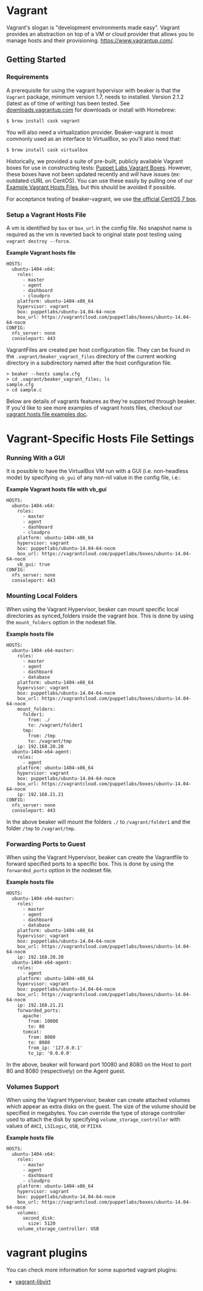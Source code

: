 # Vagrant

Vagrant's slogan is "development environments made easy". Vagrant provides an
abstraction on top of a VM or cloud provider that allows you to manage
hosts and their provisioning. <https://www.vagrantup.com/>.

## Getting Started

### Requirements

A prerequisite for using the vagrant hypervisor with beaker is that the
`Vagrant` package, minimum version 1.7, needs to installed. Version 2.1.2 (latest as of time of writing) has been tested. See [downloads.vagrantup.com](http://downloads.vagrantup.com/) for downloads or install with Homebrew:

~~~console
$ brew install cask vagrant
~~~

You will also need a virtualization provider. Beaker-vagrant is most commonly used as an interface to VirtualBox, so you'll also need that:

~~~console
$ brew install cask virtualbox
~~~

Historically, we provided a suite of pre-built, publicly available Vagrant boxes for use in constructing tests: [Puppet Labs Vagrant Boxes](https://vagrantcloud.com/puppetlabs/). However, these boxes have not been updated recently and *will* have issues (ex: outdated cURL on CentOS). You can use these easily by pulling one of our [Example Vagrant Hosts Files](vagrant_hosts_file_examples.md), but this should be avoided if possible.

For acceptance testing of beaker-vagrant, we use [the official CentOS 7 box](https://app.vagrantup.com/centos/boxes/7).

### Setup a Vagrant Hosts File

A vm is identified by `box` or `box_url` in the config file.  No snapshot name
is required as the vm is reverted back to original state post testing using
`vagrant destroy --force`.

**Example Vagrant hosts file**

    HOSTS:
      ubuntu-1404-x64:
        roles:
          - master
          - agent
          - dashboard
          - cloudpro
        platform: ubuntu-1404-x86_64
        hypervisor: vagrant
        box: puppetlabs/ubuntu-14.04-64-nocm
        box_url: https://vagrantcloud.com/puppetlabs/boxes/ubuntu-14.04-64-nocm
    CONFIG:
      nfs_server: none
      consoleport: 443

VagrantFiles are created per host configuration file.  They can be found in the
`.vagrant/beaker_vagrant_files` directory of the current working directory in a
subdirectory named after the host configuration file.

    > beaker --hosts sample.cfg
    > cd .vagrant/beaker_vagrant_files; ls
    sample.cfg
    > cd sample.c

Below are details of vagrants features as they're supported through beaker. If
you'd like to see more examples of vagrant hosts files, checkout our
[vagrant hosts file examples doc](vagrant_hosts_file_examples.md).

# Vagrant-Specific Hosts File Settings

### Running With a GUI

It is possible to have the VirtualBox VM run with a GUI (i.e. non-headless mode)
by specifying ``vb_gui`` of any non-nil value in the config file, i.e.:

**Example Vagrant hosts file with vb_gui**

    HOSTS:
      ubuntu-1404-x64:
        roles:
          - master
          - agent
          - dashboard
          - cloudpro
        platform: ubuntu-1404-x86_64
        hypervisor: vagrant
        box: puppetlabs/ubuntu-14.04-64-nocm
        box_url: https://vagrantcloud.com/puppetlabs/boxes/ubuntu-14.04-64-nocm
        vb_gui: true
    CONFIG:
      nfs_server: none
      consoleport: 443

### Mounting Local Folders

When using the Vagrant Hypervisor, beaker can mount specific local directories
as synced_folders inside the vagrant box. This is done by using the
`mount_folders` option in the nodeset file.

**Example hosts file**

    HOSTS:
      ubuntu-1404-x64-master:
        roles:
          - master
          - agent
          - dashboard
          - database
        platform: ubuntu-1404-x86_64
        hypervisor: vagrant
        box: puppetlabs/ubuntu-14.04-64-nocm
        box_url: https://vagrantcloud.com/puppetlabs/boxes/ubuntu-14.04-64-nocm
        mount_folders:
          folder1:
            from: ./
            to: /vagrant/folder1
          tmp:
            from: /tmp
            to: /vagrant/tmp
        ip: 192.168.20.20
      ubuntu-1404-x64-agent:
        roles:
          - agent
        platform: ubuntu-1404-x86_64
        hypervisor: vagrant
        box: puppetlabs/ubuntu-14.04-64-nocm
        box_url: https://vagrantcloud.com/puppetlabs/boxes/ubuntu-14.04-64-nocm
        ip: 192.168.21.21
    CONFIG:
      nfs_server: none
      consoleport: 443

In the above beaker will mount the folders `./` to `/vagrant/folder1` and the
folder `/tmp` to `/vagrant/tmp`.

### Forwarding Ports to Guest

When using the Vagrant Hypervisor, beaker can create the Vagrantfile to forward specified ports to a specific box. This is done by using the `forwarded_ports` option in the nodeset file.

**Example hosts file**

    HOSTS:
      ubuntu-1404-x64-master:
        roles:
          - master
          - agent
          - dashboard
          - database
        platform: ubuntu-1404-x86_64
        hypervisor: vagrant
        box: puppetlabs/ubuntu-14.04-64-nocm
        box_url: https://vagrantcloud.com/puppetlabs/boxes/ubuntu-14.04-64-nocm
        ip: 192.168.20.20
      ubuntu-1404-x64-agent:
        roles:
          - agent
        platform: ubuntu-1404-x86_64
        hypervisor: vagrant
        box: puppetlabs/ubuntu-14.04-64-nocm
        box_url: https://vagrantcloud.com/puppetlabs/boxes/ubuntu-14.04-64-nocm
        ip: 192.168.21.21
        forwarded_ports:
          apache:
            from: 10080
            to: 80
          tomcat:
            from: 8080
            to: 8080
            from_ip: '127.0.0.1'
            to_ip: '0.0.0.0'

In the above, beaker will forward port 10080 and 8080 on the Host to port 80 and 8080 (respectively) on the Agent guest.

### Volumes Support

When using the Vagrant Hypervisor, beaker can create attached volumes which appear as extra disks on the guest. The size of the volume should be specified in megabytes. You can override the type of storage controller used to attach the disk by specifying `volume_storage_controller` with values of `AHCI`, `LSILogic`, `USB`, or `PIIX4`.

**Example hosts file**

    HOSTS:
      ubuntu-1404-x64:
        roles:
          - master
          - agent
          - dashboard
          - cloudpro
        platform: ubuntu-1404-x86_64
        hypervisor: vagrant
        box: puppetlabs/ubuntu-14.04-64-nocm
        box_url: https://vagrantcloud.com/puppetlabs/boxes/ubuntu-14.04-64-nocm
        volumes:
          second_disk:
            size: 5120
        volume_storage_controller: USB

# vagrant plugins #

You can check more information for some suported vagrant plugins:

 - [vagrant-libvirt](vagrant_libvirt.md)
